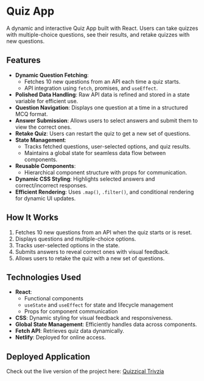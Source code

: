 # Quiz App

A dynamic and interactive Quiz App built with React. Users can take quizzes with multiple-choice questions, see their results, and retake quizzes with new questions.

## Features
- **Dynamic Question Fetching**:
  - Fetches 10 new questions from an API each time a quiz starts.
  - API integration using `fetch`, promises, and `useEffect`.
- **Polished Data Handling**: Raw API data is refined and stored in a state variable for efficient use.
- **Question Navigation**: Displays one question at a time in a structured MCQ format.
- **Answer Submission**: Allows users to select answers and submit them to view the correct ones.
- **Retake Quiz**: Users can restart the quiz to get a new set of questions.
- **State Management**:
  - Tracks fetched questions, user-selected options, and quiz results.
  - Maintains a global state for seamless data flow between components.
- **Reusable Components**:
  - Hierarchical component structure with props for communication.
- **Dynamic CSS Styling**: Highlights selected answers and correct/incorrect responses.
- **Efficient Rendering**: Uses `.map()`, `.filter()`, and conditional rendering for dynamic UI updates.

## How It Works
1. Fetches 10 new questions from an API when the quiz starts or is reset.
2. Displays questions and multiple-choice options.
3. Tracks user-selected options in the state.
4. Submits answers to reveal correct ones with visual feedback.
5. Allows users to retake the quiz with a new set of questions.

## Technologies Used
- **React**:
  - Functional components
  - `useState` and `useEffect` for state and lifecycle management
  - Props for component communication
- **CSS**: Dynamic styling for visual feedback and responsiveness.
- **Global State Management**: Efficiently handles data across components.
- **Fetch API**: Retrieves quiz data dynamically.
- **Netlify**: Deployed for online access.

## Deployed Application
Check out the live version of the project here: [Quizzical Trivzia](https://react-trivzia.netlify.app/)